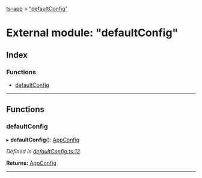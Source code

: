 [ts-app](../README.md) > ["defaultConfig"](../modules/_defaultconfig_.md)

# External module: "defaultConfig"

## Index

### Functions

* [defaultConfig](_defaultconfig_.md#defaultconfig)

---

## Functions

<a id="defaultconfig"></a>

###  defaultConfig

▸ **defaultConfig**(): [AppConfig](../interfaces/_appconfig_.appconfig.md)

*Defined in [defaultConfig.ts:12](https://github.com/jmeyers91/ts-app/blob/ae30f87/src/defaultConfig.ts#L12)*

**Returns:** [AppConfig](../interfaces/_appconfig_.appconfig.md)

___

